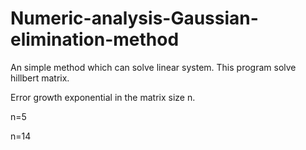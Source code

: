 # Numeric-analysis-Gaussian-elimination-method

An simple method which can solve linear system.
This program solve hillbert matrix.

Error growth exponential in the matrix size n.

n=5

n=14

